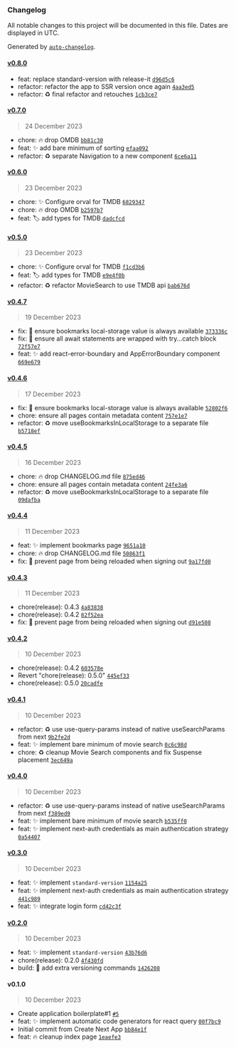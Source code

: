 ### Changelog

All notable changes to this project will be documented in this file. Dates are displayed in UTC.

Generated by [`auto-changelog`](https://github.com/CookPete/auto-changelog).

#### [v0.8.0](https://github.com/createdbymahmood/divnotes-senior-frontend-developer-challenge/compare/v0.7.0...v0.8.0)

- feat: replace standard-version with release-it [`d96d5c6`](https://github.com/createdbymahmood/divnotes-senior-frontend-developer-challenge/commit/d96d5c65fba0ae2268a9af31cb5863c21bf8be21)
- refactor: refactor the app to SSR version once again [`4aa3ed5`](https://github.com/createdbymahmood/divnotes-senior-frontend-developer-challenge/commit/4aa3ed5271bf4f89dfed9751424b877c20d4ab07)
- refactor: :recycle: final refactor and retouches [`1cb3ce7`](https://github.com/createdbymahmood/divnotes-senior-frontend-developer-challenge/commit/1cb3ce736a5c73325a6067261af04c1dd8e13e2d)

#### [v0.7.0](https://github.com/createdbymahmood/divnotes-senior-frontend-developer-challenge/compare/v0.6.0...v0.7.0)

> 24 December 2023

- chore: :fire: drop OMDB [`bb81c30`](https://github.com/createdbymahmood/divnotes-senior-frontend-developer-challenge/commit/bb81c30f8b82c00f6f08a9f0af1a59279b634dfc)
- feat: :sparkles: add bare minimum of sorting [`efaa092`](https://github.com/createdbymahmood/divnotes-senior-frontend-developer-challenge/commit/efaa092f31b15a4cc72f82511d96713ca779b2d6)
- refactor: :recycle: separate Navigation to a new component [`6ce6a11`](https://github.com/createdbymahmood/divnotes-senior-frontend-developer-challenge/commit/6ce6a117004a1cd563768ca4f95f1ebf6e3705b4)

#### [v0.6.0](https://github.com/createdbymahmood/divnotes-senior-frontend-developer-challenge/compare/v0.5.0...v0.6.0)

> 23 December 2023

- chore: :sparkles: Configure orval for TMDB [`6829347`](https://github.com/createdbymahmood/divnotes-senior-frontend-developer-challenge/commit/68293475bf901a16a89f6839dc686e1f41ed2ff0)
- chore: :fire: drop OMDB [`b2597b7`](https://github.com/createdbymahmood/divnotes-senior-frontend-developer-challenge/commit/b2597b774fba2b9e2a0d7863ae06ebe491fc4bfa)
- feat: :label: add types for TMDB [`dadcfcd`](https://github.com/createdbymahmood/divnotes-senior-frontend-developer-challenge/commit/dadcfcd67377bb7fb4d18f6cb9d8da13694e125d)

#### [v0.5.0](https://github.com/createdbymahmood/divnotes-senior-frontend-developer-challenge/compare/v0.4.7...v0.5.0)

> 23 December 2023

- chore: :sparkles: Configure orval for TMDB [`f1cd3b6`](https://github.com/createdbymahmood/divnotes-senior-frontend-developer-challenge/commit/f1cd3b602aeea8c36071d3944358b4210067bc0f)
- feat: :label: add types for TMDB [`e9e4f0b`](https://github.com/createdbymahmood/divnotes-senior-frontend-developer-challenge/commit/e9e4f0b48fd1881835e1c12dc740f6cd997193e5)
- refactor: :recycle: refactor MovieSearch to use TMDB api [`bab676d`](https://github.com/createdbymahmood/divnotes-senior-frontend-developer-challenge/commit/bab676de89dd2c83d5cf0b82e67a206effa84a7f)

#### [v0.4.7](https://github.com/createdbymahmood/divnotes-senior-frontend-developer-challenge/compare/v0.4.6...v0.4.7)

> 19 December 2023

- fix: :bug: ensure bookmarks local-storage value is always available [`373336c`](https://github.com/createdbymahmood/divnotes-senior-frontend-developer-challenge/commit/373336cc7d822a58ec8aa2a976ecc1020ad4ed5d)
- fix: :bug: ensure all await statements are wrapped with try...catch block [`72f57e7`](https://github.com/createdbymahmood/divnotes-senior-frontend-developer-challenge/commit/72f57e7fc5dd2c5a43b0e60087f4b0d3d2c2bdab)
- feat: :sparkles: add react-error-boundary and AppErrorBoundary component [`669e679`](https://github.com/createdbymahmood/divnotes-senior-frontend-developer-challenge/commit/669e679083993db556d7f5123dbb639033b41e8c)

#### [v0.4.6](https://github.com/createdbymahmood/divnotes-senior-frontend-developer-challenge/compare/v0.4.5...v0.4.6)

> 17 December 2023

- fix: :bug: ensure bookmarks local-storage value is always available [`52802f6`](https://github.com/createdbymahmood/divnotes-senior-frontend-developer-challenge/commit/52802f6bdaedbe4b1fa0d8059e9389a8a1a9f00a)
- chore: ensure all pages contain metadata content [`757e1e7`](https://github.com/createdbymahmood/divnotes-senior-frontend-developer-challenge/commit/757e1e736b0088abb853fbbc62227541e238ae33)
- refactor: :recycle: move useBookmarksInLocalStorage to a separate file [`b5718ef`](https://github.com/createdbymahmood/divnotes-senior-frontend-developer-challenge/commit/b5718efb8e5c622901762205ed3d4fb43531a24e)

#### [v0.4.5](https://github.com/createdbymahmood/divnotes-senior-frontend-developer-challenge/compare/v0.4.4...v0.4.5)

> 16 December 2023

- chore: :fire: drop CHANGELOG.md file [`875ed46`](https://github.com/createdbymahmood/divnotes-senior-frontend-developer-challenge/commit/875ed46297384ca51efeaef6a88767092c5a800c)
- chore: ensure all pages contain metadata content [`24fe3a6`](https://github.com/createdbymahmood/divnotes-senior-frontend-developer-challenge/commit/24fe3a6b64a262424365c08465bd0280af612a50)
- refactor: :recycle: move useBookmarksInLocalStorage to a separate file [`09dafba`](https://github.com/createdbymahmood/divnotes-senior-frontend-developer-challenge/commit/09dafba56a2cd7e1c04429a9a9f88bb8bd9d3c29)

#### [v0.4.4](https://github.com/createdbymahmood/divnotes-senior-frontend-developer-challenge/compare/v0.4.3...v0.4.4)

> 11 December 2023

- feat: :sparkles: implement bookmarks page [`9651a10`](https://github.com/createdbymahmood/divnotes-senior-frontend-developer-challenge/commit/9651a10ad634eeaf824d2f6fedca6b7817b70d4a)
- chore: :fire: drop CHANGELOG.md file [`50863f1`](https://github.com/createdbymahmood/divnotes-senior-frontend-developer-challenge/commit/50863f1fb0fc90d483023cc5b97154a65c3f4931)
- fix: :bug: prevent page from being reloaded when signing out [`9a17fd0`](https://github.com/createdbymahmood/divnotes-senior-frontend-developer-challenge/commit/9a17fd04daaa78e8515bfe3a091ed18dd302767d)

#### [v0.4.3](https://github.com/createdbymahmood/divnotes-senior-frontend-developer-challenge/compare/v0.4.2...v0.4.3)

> 11 December 2023

- chore(release): 0.4.3 [`4a83838`](https://github.com/createdbymahmood/divnotes-senior-frontend-developer-challenge/commit/4a83838edad5bdb9a0e2867aa115f64bd74a6d01)
- chore(release): 0.4.2 [`82f52ea`](https://github.com/createdbymahmood/divnotes-senior-frontend-developer-challenge/commit/82f52ea71b81de9da4d67b2a405e8c1bcf8e5b83)
- fix: :bug: prevent page from being reloaded when signing out [`d91e508`](https://github.com/createdbymahmood/divnotes-senior-frontend-developer-challenge/commit/d91e508fe7af0216dbce4515103938653be507ce)

#### [v0.4.2](https://github.com/createdbymahmood/divnotes-senior-frontend-developer-challenge/compare/v0.4.1...v0.4.2)

> 10 December 2023

- chore(release): 0.4.2 [`603578e`](https://github.com/createdbymahmood/divnotes-senior-frontend-developer-challenge/commit/603578eb69e71eeb0af155ed00c0437821df950c)
- Revert "chore(release): 0.5.0" [`445ef33`](https://github.com/createdbymahmood/divnotes-senior-frontend-developer-challenge/commit/445ef33fc803327ccf8a375674150597e46f8b43)
- chore(release): 0.5.0 [`20cadfe`](https://github.com/createdbymahmood/divnotes-senior-frontend-developer-challenge/commit/20cadfed2843dde5e988f029f047a6af138942c4)

#### [v0.4.1](https://github.com/createdbymahmood/divnotes-senior-frontend-developer-challenge/compare/v0.4.0...v0.4.1)

> 10 December 2023

- refactor: :recycle: use use-query-params instead of native useSearchParams from next [`9b2fe2d`](https://github.com/createdbymahmood/divnotes-senior-frontend-developer-challenge/commit/9b2fe2d1227a46aea4e0945a00c6f298009c85be)
- feat: :sparkles: implement bare minimum of movie search [`0c6c98d`](https://github.com/createdbymahmood/divnotes-senior-frontend-developer-challenge/commit/0c6c98db12a22a7ae000a7bef810c4e22924cb1c)
- chore: :recycle: cleanup Movie Search components and fix Suspense placement [`3ec649a`](https://github.com/createdbymahmood/divnotes-senior-frontend-developer-challenge/commit/3ec649a8b7f8ad94399f93a9200ce486f7d9c08d)

#### [v0.4.0](https://github.com/createdbymahmood/divnotes-senior-frontend-developer-challenge/compare/v0.3.0...v0.4.0)

> 10 December 2023

- refactor: :recycle: use use-query-params instead of native useSearchParams from next [`f389ed9`](https://github.com/createdbymahmood/divnotes-senior-frontend-developer-challenge/commit/f389ed904e34e913ff75baa6915b36617980a092)
- feat: :sparkles: implement bare minimum of movie search [`b535ff0`](https://github.com/createdbymahmood/divnotes-senior-frontend-developer-challenge/commit/b535ff04bde4e49ca136e431a70adb35d1d63f01)
- feat: :sparkles: implement next-auth credentials as main authentication strategy [`0a54407`](https://github.com/createdbymahmood/divnotes-senior-frontend-developer-challenge/commit/0a544077f1266c2e788d95df7d79c01dc9019fbd)

#### [v0.3.0](https://github.com/createdbymahmood/divnotes-senior-frontend-developer-challenge/compare/v0.2.0...v0.3.0)

> 10 December 2023

- feat: :sparkles: implement `standard-version` [`1154a25`](https://github.com/createdbymahmood/divnotes-senior-frontend-developer-challenge/commit/1154a25e277fa68d786f4abc2456317a8bbc6cda)
- feat: :sparkles: implement next-auth credentials as main authentication strategy [`441c989`](https://github.com/createdbymahmood/divnotes-senior-frontend-developer-challenge/commit/441c9898ec7ae3ae97f9777962d5bf42b2272aeb)
- feat: :sparkles: integrate login form [`cd42c3f`](https://github.com/createdbymahmood/divnotes-senior-frontend-developer-challenge/commit/cd42c3f19d46adfc53f4f28aa021c7e206b09294)

#### [v0.2.0](https://github.com/createdbymahmood/divnotes-senior-frontend-developer-challenge/compare/v0.1.0...v0.2.0)

> 10 December 2023

- feat: :sparkles: implement `standard-version` [`43b76d6`](https://github.com/createdbymahmood/divnotes-senior-frontend-developer-challenge/commit/43b76d6bde29a0cf675871b95bcda4716d0da2e7)
- chore(release): 0.2.0 [`4f430fd`](https://github.com/createdbymahmood/divnotes-senior-frontend-developer-challenge/commit/4f430fd7792c9ffd761f13dc0244dbffe900569d)
- build: :bookmark: add extra versioning commands [`1426208`](https://github.com/createdbymahmood/divnotes-senior-frontend-developer-challenge/commit/1426208758bff747fa1182060143c3660eebfc7a)

#### v0.1.0

> 10 December 2023

- Create application boilerplate#1 [`#5`](https://github.com/createdbymahmood/divnotes-senior-frontend-developer-challenge/pull/5)
- feat: :sparkles: implement automatic code generators for react query [`00f7bc9`](https://github.com/createdbymahmood/divnotes-senior-frontend-developer-challenge/commit/00f7bc9d8d7c5f2914bde79dca724305d53fdbe1)
- Initial commit from Create Next App [`bb84e1f`](https://github.com/createdbymahmood/divnotes-senior-frontend-developer-challenge/commit/bb84e1f880f5ac617af51f461511556e07719315)
- feat: :fire: cleanup index page [`1eaefe3`](https://github.com/createdbymahmood/divnotes-senior-frontend-developer-challenge/commit/1eaefe36daba8a79d48e04533ecc55228af31d47)
